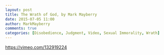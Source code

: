 ```yaml
---
layout: post
title: The Wrath of God, by Mark Mayberry
date: 2015-07-05 11:00
author: MarkMayberry
comments: true
categories: [Disobedience, Judgment, Video, Sexual Immorality, Wrath]
---
```

https://vimeo.com/132919224
